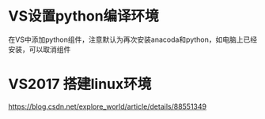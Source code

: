 # VS设置python编译环境

在VS中添加python组件，注意默认为再次安装anacoda和python，如电脑上已经安装，可以取消组件



# VS2017 搭建linux环境

https://blog.csdn.net/explore_world/article/details/88551349